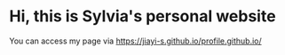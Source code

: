 # Hi, this is Sylvia's personal website

You can access my page via https://jiayi-s.github.io/profile.github.io/
